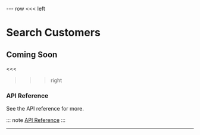 --- row
<<< left
# Search Customers
## Coming Soon
<<<

>>> right

### API Reference
See the API reference for more.

::: note
[API Reference](api/index.html)
:::

>>>
---
